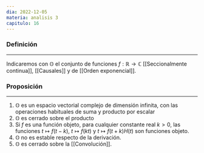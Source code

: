 ```yaml
---
dia: 2022-12-05
materia: analisis 3
capitulo: 16
---
```

### Definición
---
Indicaremos con $\mathbb{O}$ el conjunto de funciones $f : \mathbb{R} \to \mathbb{C}$ [[Seccionalmente continua]], [[Causales]] y de [[Orden exponencial]]. 


### Proposición
---
1) $\mathbb{O}$ es un espacio vectorial complejo de dimensión infinita, con las operaciones habituales de suma y producto por escalar
2) $\mathbb{O}$ es cerrado sobre el producto
3) Si $f$ es una función objeto, para cualquier constante real $k > 0$, las funciones $t \mapsto f(t - k)$, $t \mapsto f(kt)$ y $t \mapsto f(t + k)H(t)$ son funciones objeto.
4) $\mathbb{O}$ no es estable respecto de la derivación.
5) $\mathbb{O}$ es cerrado sobre la [[Convolución]].